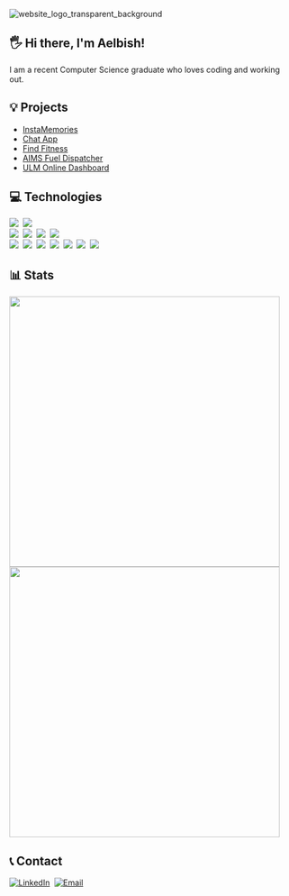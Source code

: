 ![website_logo_transparent_background](https://user-images.githubusercontent.com/49761123/127601268-c075cc91-3f01-4de0-9f4c-64563ecec4e5.png)

## 🖐 Hi there, I'm Aelbish!
I am a recent Computer Science graduate who loves coding and working out.<br>

## 💡 Projects
<ul>
  <li><a href="https://l20-instamemories.netlify.app/posts">InstaMemories</a></li>
  <li><a href="https://l20-chat.netlify.app/">Chat App</a></li>
  <li><a href="https://l20-find-fitness.herokuapp.com/">Find Fitness</a></li>
  <li><a href="https://github.com/Aelbish/CSCI-4060-AIMS-Project">AIMS Fuel Dispatcher</a></li>
  <li><a href="https://aelbish.github.io/ULM-Dashboard/">ULM Online Dashboard</a></li>
</ul>

## 💻 Technologies
<img src="https://img.shields.io/badge/-JavaScript-eed718?style=flat&logo=javascript&logoColor=ffffff">&nbsp;&nbsp;<img src="http://img.shields.io/badge/-Java-F89820?style=flat&logo=java&logoColor=white"></br>
<img src="https://img.shields.io/badge/-MongoDB-4DB33D?style=flat&logo=mongodb&logoColor=FFFFFF">&nbsp;&nbsp;<img src="https://img.shields.io/badge/-Express.js-787878?style=flat">&nbsp;&nbsp;<img src="https://img.shields.io/badge/-React-000000?style=flat&logo=react&logoColor=00c8ff">&nbsp;&nbsp;<img src="https://img.shields.io/badge/-Node.js-3C873A?style=flat&logo=Node.js&logoColor=white"></br>
<img src="https://img.shields.io/badge/-MySQL-F29111?style=flat&logo=mysql&logoColor=FFFFFF">&nbsp;&nbsp;<img src="https://img.shields.io/badge/-Firebase-FFA611?style=flat&logo=firebase&logoColor=FFFFFF">&nbsp;&nbsp;<img src="http://img.shields.io/badge/-Google%20Cloud%20Platform-4285F4?style=flat&logo=google%20cloud&logoColor=white">&nbsp;&nbsp;<img src="http://img.shields.io/badge/-Heroku-430098?style=flat&logo=heroku&logoColor=white">&nbsp;&nbsp;<img src = "https://img.shields.io/badge/-HTML5-E34F26?style=flat&logo=html5&logoColor=white">&nbsp;&nbsp;<img src = "https://img.shields.io/badge/-CSS3-1572B6?style=flat&logo=css3&logoColor=white">&nbsp;&nbsp;<img src="https://img.shields.io/badge/-Bootstrap-563D7C?style=flat&logo=bootstrap&logoColor=white">

## 📊 Stats
<img width="480em" src="https://github-readme-stats.vercel.app/api?username=Aelbish&show_icons=true&theme=dark"/>
<img width="480em" src="https://github-readme-stats.vercel.app/api/top-langs/?username=Aelbish&show_icons=true&theme=dark&layout=compact"/>
  
## 📞 Contact
<!-- <a href="https://www.adityavsingh.com/"><img alt="Website" src="https://img.shields.io/badge/Website-www.adityavsingh.com-blue?style=flat-square&logo=google-chrome"></a> -->
<a href="https://www.linkedin.com/in/aelbish/"><img alt="LinkedIn" src="https://img.shields.io/badge/LinkedIn-Aelbish%20Shrestha-blue?style=flat-square&logo=linkedin"></a>&nbsp;
<a href="mailto:aelbish@gmail.com"><img alt="Email" src="https://img.shields.io/badge/Email-Aelbish%20Shrestha-blue?style=flat-square&logo=gmail"></a>
